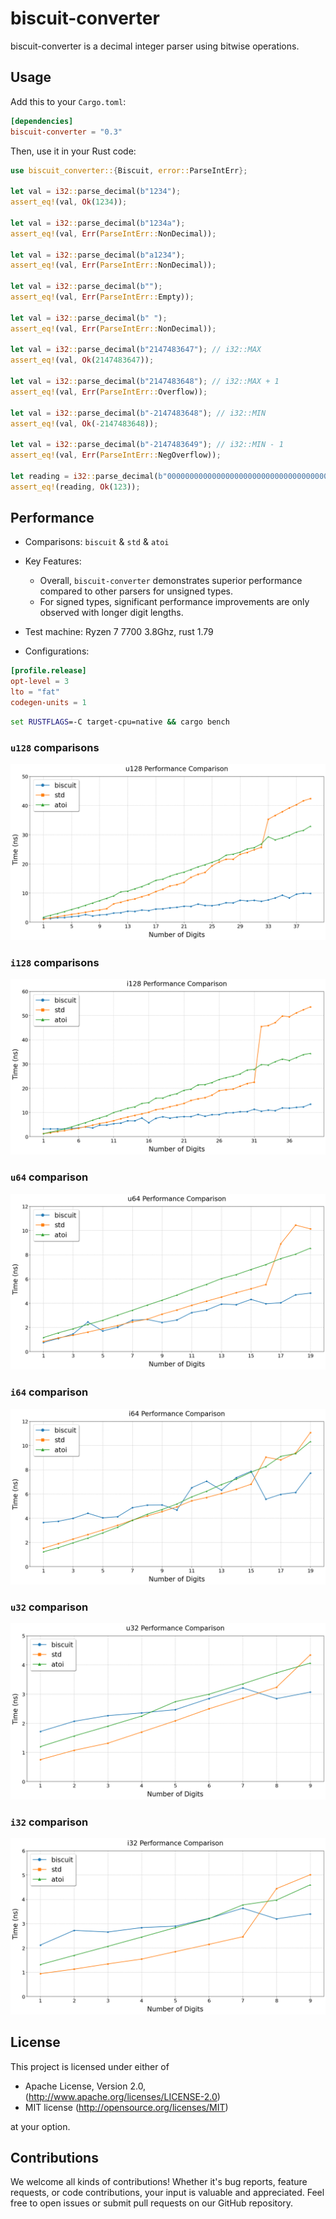 # biscuit-converter

biscuit-converter is a decimal integer parser using bitwise operations.


## Usage

Add this to your `Cargo.toml`:

```toml
[dependencies]
biscuit-converter = "0.3"
```

Then, use it in your Rust code:

```rust
use biscuit_converter::{Biscuit, error::ParseIntErr};

let val = i32::parse_decimal(b"1234");
assert_eq!(val, Ok(1234));

let val = i32::parse_decimal(b"1234a");
assert_eq!(val, Err(ParseIntErr::NonDecimal));

let val = i32::parse_decimal(b"a1234");
assert_eq!(val, Err(ParseIntErr::NonDecimal));

let val = i32::parse_decimal(b"");
assert_eq!(val, Err(ParseIntErr::Empty));

let val = i32::parse_decimal(b" ");
assert_eq!(val, Err(ParseIntErr::NonDecimal));

let val = i32::parse_decimal(b"2147483647"); // i32::MAX
assert_eq!(val, Ok(2147483647));

let val = i32::parse_decimal(b"2147483648"); // i32::MAX + 1
assert_eq!(val, Err(ParseIntErr::Overflow));

let val = i32::parse_decimal(b"-2147483648"); // i32::MIN
assert_eq!(val, Ok(-2147483648));

let val = i32::parse_decimal(b"-2147483649"); // i32::MIN - 1
assert_eq!(val, Err(ParseIntErr::NegOverflow));

let reading = i32::parse_decimal(b"0000000000000000000000000000000000000123");
assert_eq!(reading, Ok(123));
```

## Performance
* Comparisons: `biscuit` & `std` & `atoi`
* Key Features:
  * Overall, `biscuit-converter` demonstrates superior performance compared to other parsers for unsigned types.
  * For signed types, significant performance improvements are only observed with longer digit lengths.

* Test machine: Ryzen 7 7700 3.8Ghz, rust 1.79
* Configurations:

```toml
[profile.release]
opt-level = 3
lto = "fat"
codegen-units = 1
```
```cmd
set RUSTFLAGS=-C target-cpu=native && cargo bench
```

### `u128` comparisons
![u128 comparison](./images/u128.png)

### `i128` comparisons
![i128 comparison](./images/i128.png)

### `u64` comparison
![u64 comparison](./images/u64.png)

### `i64` comparison
![i64 comparison](./images/i64.png)

### `u32` comparison
![u32 comparison](./images/u32.png)

### `i32` comparison
![i32 comparison](./images/i32.png)



## License

This project is licensed under either of

- Apache License, Version 2.0, (http://www.apache.org/licenses/LICENSE-2.0)
- MIT license (http://opensource.org/licenses/MIT)

at your option.

## Contributions

We welcome all kinds of contributions! Whether it's bug reports, feature requests, or code contributions, 
your input is valuable and appreciated. Feel free to open issues or submit pull requests on our GitHub repository.